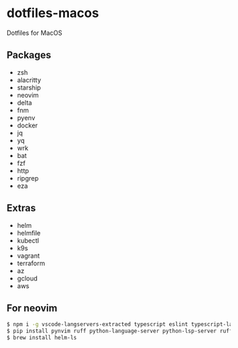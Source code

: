 # dotfiles-macos
Dotfiles for MacOS

## Packages
- zsh
- alacritty
- starship
- neovim
- delta
- fnm
- pyenv
- docker
- jq
- yq
- wrk
- bat
- fzf
- http
- ripgrep
- eza

## Extras
- helm
- helmfile
- kubectl
- k9s
- vagrant
- terraform
- az
- gcloud
- aws


## For neovim

```bash
$ npm i -g vscode-langservers-extracted typescript eslint typescript-language-server yaml-language-server cssmodules-language-server neovim
$ pip install pynvim ruff python-language-server python-lsp-server ruff-lsp
$ brew install helm-ls
```

